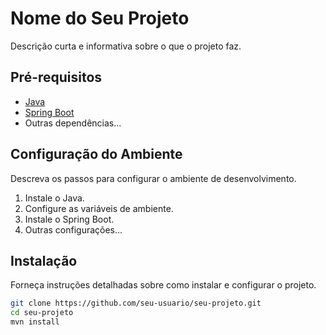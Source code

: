 # Nome do Seu Projeto

Descrição curta e informativa sobre o que o projeto faz.

## Pré-requisitos

- [Java](https://www.oracle.com/java/)
- [Spring Boot](https://spring.io/projects/spring-boot)
- Outras dependências...

## Configuração do Ambiente

Descreva os passos para configurar o ambiente de desenvolvimento.

1. Instale o Java.
2. Configure as variáveis de ambiente.
3. Instale o Spring Boot.
4. Outras configurações...

## Instalação

Forneça instruções detalhadas sobre como instalar e configurar o projeto.

```bash
git clone https://github.com/seu-usuario/seu-projeto.git
cd seu-projeto
mvn install